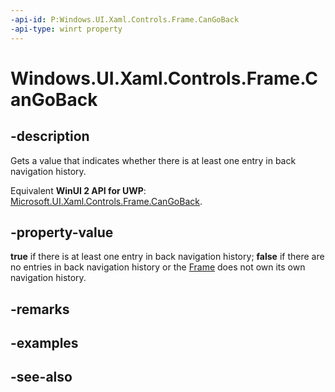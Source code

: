 ```yaml
---
-api-id: P:Windows.UI.Xaml.Controls.Frame.CanGoBack
-api-type: winrt property
---
```


<!-- Property syntax
public bool CanGoBack { get; }
-->

# Windows.UI.Xaml.Controls.Frame.CanGoBack

## -description
Gets a value that indicates whether there is at least one entry in back navigation history.

Equivalent **WinUI 2 API for UWP**: [Microsoft.UI.Xaml.Controls.Frame.CanGoBack](/windows/winui/api/microsoft.ui.xaml.controls.frame.cangoback).

## -property-value
**true** if there is at least one entry in back navigation history; **false** if there are no entries in back navigation history or the [Frame](frame.md) does not own its own navigation history.

## -remarks

## -examples

## -see-also
